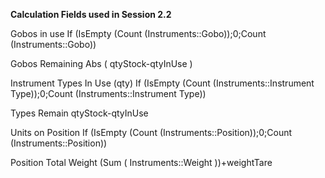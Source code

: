 <b>Calculation Fields used in Session 2.2</b>


Gobos in use
        If (IsEmpty (Count (Instruments::Gobo));0;Count (Instruments::Gobo))

Gobos Remaining
        Abs ( qtyStock-qtyInUse )

Instrument Types In Use (qty)
        If (IsEmpty (Count (Instruments::Instrument Type));0;Count (Instruments::Instrument Type))

Types Remain
        qtyStock-qtyInUse

Units on Position
        If (IsEmpty (Count (Instruments::Position));0;Count (Instruments::Position))

Position Total Weight
        (Sum ( Instruments::Weight ))+weightTare
